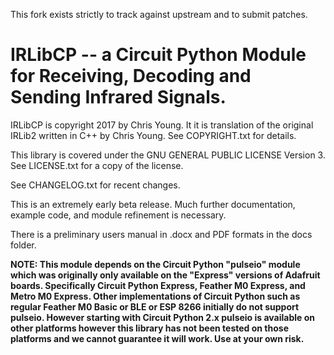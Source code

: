 ﻿This fork exists strictly to track against upstream and to submit patches.
 
# IRLibCP -- a Circuit Python Module for Receiving, Decoding and Sending Infrared Signals.

IRLibCP is copyright 2017 by Chris Young. It it is translation of the original IRLib2 written in C++ by Chris Young. See COPYRIGHT.txt for details.

This library is covered under the GNU GENERAL PUBLIC LICENSE Version 3. See LICENSE.txt for a copy of the license.

See CHANGELOG.txt for recent changes.

This is an extremely early beta release. Much further documentation, example code, and module refinement is necessary.

There is a preliminary users manual in .docx and PDF formats in the docs folder.

**NOTE: This module depends on the Circuit Python "pulseio" module which was originally only available on the "Express" versions of Adafruit boards. Specifically Circuit Python Express, Feather M0 Express, and Metro M0 Express. Other implementations of Circuit Python such as regular Feather M0 Basic or BLE or ESP 8266 initially do not support pulseio. However starting with Circuit Python 2.x pulseio is available on other platforms however this library has not been tested on those platforms and we cannot guarantee it will work. Use at your own risk.**
